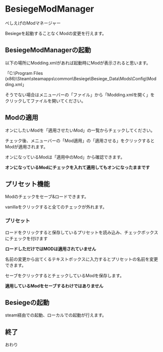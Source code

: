 # BesiegeModManager
べしえげのModマネージャー

Besiegeを起動することなくModの変更を行えます。


## BesiegeModManagerの起動
以下の場所にModding.xmlがあれば起動時にModが表示されると思います。

「C:\Program Files (x86)\Steam\steamapps\common\Besiege\Besiege_Data\Mods\Config\Modding.xml」

そうでない場合はメニューバーの「ファイル」から「Modding.xmlを開く」をクリックしてファイルを開いてください。


## Modの適用
オンにしたいModを「適用させたいMod」の一覧からチェックしてください。

チェック後、メニューバーの「Mod適用」の「適用させる」をクリックするとModが適用されます。

オンになっているModは「適用中のMod」から確認できます。  

**オンになっているModにチェックを入れて適用してもオンになったままです**


## プリセット機能
Modのチェックをセーブ&ロードできます。

vanillaをクリックすると全てのチェックが外れます。

### プリセット
ロードをクリックすると保存しているプリセットを読み込み、チェックボックスにチェックを付けます

**ロードしただけではMODは適用されていません**

名前の変更から出てくるテキストボックスに入力するとプリセットの名前を変更できます。

セーブをクリックするとチェックしているModを保存します。

**適用しているModをセーブするわけではありません**

## Besiegeの起動
steam経由での起動、ローカルでの起動が行えます。


## 終了
おわり
